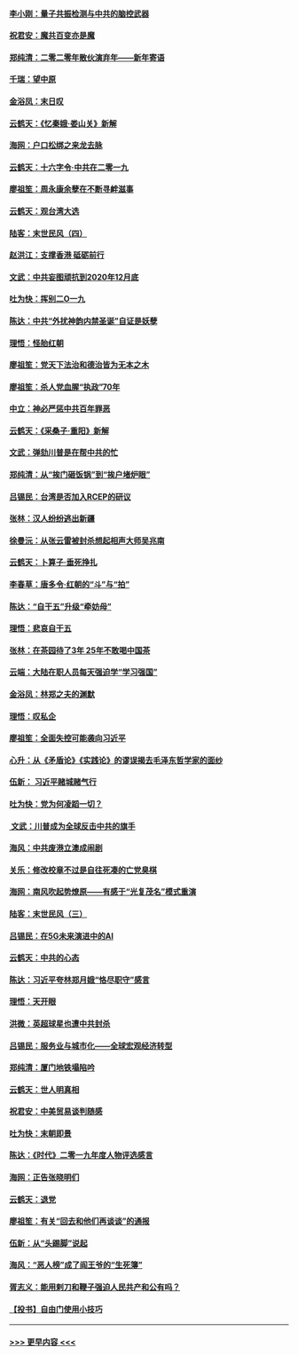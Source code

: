 #### [李小刚：量子共振检测与中共的脑控武器](../pages/nsc993/n11754518.md?t=12301722) 
#### [祝君安：魔共百变亦是魔](../pages/nsc993/n11754469.md?t=12301722) 
#### [郑纯清：二零二零年散伙演弃年——新年寄语](../pages/nsc993/n11754195.md?t=12301722) 
#### [千瑞：望中原](../pages/nsc993/n11754159.md?t=12301722) 
#### [金浴凤：末日叹](../pages/nsc993/n11752359.md?t=12301722) 
#### [云鹤天：《忆秦娥‧娄山关》新解](../pages/nsc993/n11752348.md?t=12301722) 
#### [海网：户口松绑之来龙去脉](../pages/nsc993/n11752328.md?t=12301722) 
#### [云鹤天：十六字令‧中共在二零一九](../pages/nsc993/n11752305.md?t=12301722) 
#### [廖祖笙：周永康余孽在不断寻衅滋事](../pages/nsc993/n11751013.md?t=12301722) 
#### [云鹤天：观台湾大选](../pages/nsc993/n11751007.md?t=12301722) 
#### [陆客：末世民风（四）](../pages/nsc993/n11749203.md?t=12301722) 
#### [赵洪江：支撑香港 砥砺前行](../pages/nsc993/n11748482.md?t=12301722) 
#### [文武：中共妄图顽抗到2020年12月底](../pages/nsc993/n11748446.md?t=12301722) 
#### [吐为快：挥别二O一九](../pages/nsc993/n11748411.md?t=12301722) 
#### [陈达：中共“外扰神韵内禁圣诞”自证是妖孽](../pages/nsc993/n11748226.md?t=12301722) 
#### [理悟：怪胎红朝](../pages/nsc993/n11748206.md?t=12301722) 
#### [廖祖笙：党天下法治和德治皆为无本之木](../pages/nsc993/n11748135.md?t=12301722) 
#### [廖祖笙：杀人党血腥“执政”70年](../pages/nsc993/n11745144.md?t=12301722) 
#### [中立：神必严惩中共百年罪恶](../pages/nsc993/n11744970.md?t=12301722) 
#### [云鹤天：《采桑子‧重阳》新解](../pages/nsc993/n11744948.md?t=12301722) 
#### [文武：弹劾川普是在帮中共的忙](../pages/nsc993/n11744758.md?t=12301722) 
#### [郑纯清：从“挨门砸饭锅”到“挨户堵炉眼”](../pages/nsc993/n11744745.md?t=12301722) 
#### [吕锡民：台湾是否加入RCEP的研议](../pages/nsc993/n11744701.md?t=12301722) 
#### [张林：汉人纷纷逃出新疆](../pages/nsc993/n11743530.md?t=12301722) 
#### [徐曼沅：从张云雷被封杀想起相声大师吴兆南](../pages/nsc993/n11741816.md?t=12301722) 
#### [云鹤天：卜算子‧垂死挣扎](../pages/nsc993/n11739956.md?t=12301722) 
#### [李春草：唐多令‧红朝的“斗”与“拍”](../pages/nsc993/n11739830.md?t=12301722) 
#### [陈达：“自干五”升级“牵妨母”](../pages/nsc993/n11739724.md?t=12301722) 
#### [理悟：悲哀自干五](../pages/nsc993/n11739547.md?t=12301722) 
#### [张林：在茶园待了3年 25年不敢喝中国茶](../pages/nsc993/n11739240.md?t=12301722) 
#### [云端：大陆在职人员每天强迫学“学习强国”](../pages/nsc993/n11738735.md?t=12301722) 
#### [金浴凤：林郑之夫的渊默](../pages/nsc993/n11737735.md?t=12301722) 
#### [理悟：叹私企](../pages/nsc993/n11737715.md?t=12301722) 
#### [廖祖笙：全面失控可能袭向习近平](../pages/nsc993/n11737704.md?t=12301722) 
#### [心升：从《矛盾论》《实践论》的谬误揭去毛泽东哲学家的面纱](../pages/nsc993/n11736962.md?t=12301722) 
#### [伍新： 习近平赌城赌气行](../pages/nsc993/n11736929.md?t=12301722) 
#### [吐为快：党为何凌蹈一切？](../pages/nsc993/n11736915.md?t=12301722) 
#### [ 文武：川普成为全球反击中共的旗手](../pages/nsc993/n11736882.md?t=12301722) 
#### [海风：中共废港立澳成闹剧](../pages/nsc993/n11735857.md?t=12301722) 
#### [关乐：修改校章不过是自往死凑的亡党臭棋](../pages/nsc993/n11735097.md?t=12301722) 
#### [海网：南风吹起势燎原——有感于“光复茂名”模式重演](../pages/nsc993/n11732308.md?t=12301722) 
#### [陆客：末世民风（三）](../pages/nsc993/n11732211.md?t=12301722) 
#### [吕锡民：在5G未来演进中的AI](../pages/nsc993/n11730010.md?t=12301722) 
#### [云鹤天：中共的心态](../pages/nsc993/n11729906.md?t=12301722) 
#### [陈达：习近平夸林郑月娥“恪尽职守”感言](../pages/nsc993/n11729881.md?t=12301722) 
#### [理悟：天开眼](../pages/nsc993/n11729699.md?t=12301722) 
#### [洪微：英超球星也遭中共封杀](../pages/nsc993/n11727243.md?t=12301722) 
#### [吕锡民：服务业与城市化——全球宏观经济转型](../pages/nsc993/n11725845.md?t=12301722) 
#### [郑纯清：厦门地铁塌陷吟](../pages/nsc993/n11725813.md?t=12301722) 
#### [云鹤天：世人明真相](../pages/nsc993/n11725621.md?t=12301722) 
#### [祝君安：中美贸易谈判随感](../pages/nsc993/n11725609.md?t=12301722) 
#### [吐为快：末朝即景](../pages/nsc993/n11723365.md?t=12301722) 
#### [陈达：《时代》二零一九年度人物评选感言](../pages/nsc993/n11723337.md?t=12301722) 
#### [海网：正告张晓明们](../pages/nsc993/n11723228.md?t=12301722) 
#### [云鹤天：退党](../pages/nsc993/n11723056.md?t=12301722) 
#### [廖祖笙：有关“回去和他们再谈谈”的通报](../pages/nsc993/n11722442.md?t=12301722) 
#### [伍新：从“头踢脚”说起](../pages/nsc993/n11722429.md?t=12301722) 
#### [海风：“恶人榜”成了阎王爷的“生死簿”](../pages/nsc993/n11722272.md?t=12301722) 
#### [胥志义：能用剌刀和鞭子强迫人民共产和公有吗？](../pages/nsc993/n11720569.md?t=12301722) 
#### [【投书】自由门使用小技巧](../pages/nsc993/n11720180.md?t=12301722) 

----
#### [ >>> 更早内容 <<< ](../indexes/nsc993-earlier.md)
